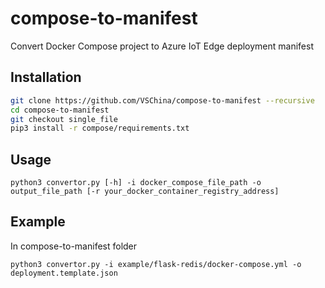 # compose-to-manifest
Convert Docker Compose project to Azure IoT Edge deployment manifest

## Installation
```bash
git clone https://github.com/VSChina/compose-to-manifest --recursive
cd compose-to-manifest
git checkout single_file
pip3 install -r compose/requirements.txt
```

## Usage
```
python3 convertor.py [-h] -i docker_compose_file_path -o output_file_path [-r your_docker_container_registry_address]
```

## Example
In compose-to-manifest folder
```
python3 convertor.py -i example/flask-redis/docker-compose.yml -o deployment.template.json
```
